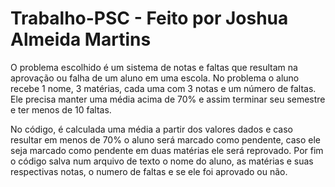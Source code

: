 # Trabalho-PSC - Feito por Joshua Almeida Martins

O problema escolhido é um sistema de notas e faltas que resultam na aprovação ou falha de um aluno em uma escola. No problema o aluno recebe 1 nome, 3 matérias, cada uma com 3 notas e um número de faltas. Ele precisa manter uma média acima de 70% e assim terminar seu semestre e ter menos de 10 faltas.

No código, é calculada uma média a partir dos valores dados e caso resultar em menos de 70% o aluno será marcado como pendente, caso ele seja marcado como pendente em duas matérias ele será reprovado. Por fim o código salva num arquivo de texto o nome do aluno, as matérias e suas respectivas notas, o numero de faltas e se ele foi aprovado ou não.
